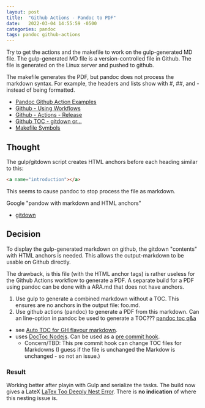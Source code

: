 ```yaml
---
layout: post
title:  "Github Actions - Pandoc to PDF"
date:   2022-03-04 14:55:59 -0500
categories: pandoc
tags: pandoc github-actions
---
```


Try to get the actions and the makefile to work on the gulp-generated MD file.   The gulp-generated MD file is a version-controlled file in Github.   The file is generated on the Linux server and pushed to github.

The makefile generates the PDF, but pandoc does not process the markdown syntax.   For example, the headers and lists show with #, ##, and - instead of being formatted.

- [Pandoc Github Action Examples](https://github.com/pandoc/pandoc-action-example)
- [Github - Using Workflows](https://docs.github.com/en/actions/using-workflows#referencing-a-container-on-docker-hub)
- [Github - Actions - Release](https://github.com/softprops/action-gh-release)
- [Github TOC - gitdown or...](https://stackoverflow.com/questions/9721944/automatic-toc-in-github-flavoured-markdown)
- [Makefile Symbols](https://stackoverflow.com/questions/3220277/what-do-the-makefile-symbols-and-mean)

## Thought
The gulp/gitdown script creates HTML anchors before each heading similar to this:
``` HTML
<a name="introduction"></a>
```
This seems to cause pandoc to stop process the file as markdown.

Google "pandow with markdown and HTML anchors"
- [gitdown](https://www.npmjs.com/package/gitdown)

## Decision
To display the gulp-generated markdown on github, the gitdown "contents" with HTML anchors is needed.  This allows the output-markdown to be usable on Github directly.

The drawback, is this file (with the HTML <a> anchor tags) is rather useless for the Github Actions workflow to generate a PDF.   A separate build for a PDF using pandoc can be done with a ARA.md that does not have anchors.
1. Use gulp to generate a combined markdown without a TOC.  This ensures are no anchors in the output file: foo.md.
1. Use github actions (pandoc) to generate a PDF from this markdown.   Can an line-option in pandoc be used to generate a TOC???  [pandoc toc q&a](https://stackoverflow.com/questions/25591517/pandoc-inserting-pages-before-generated-table-of-contents)
  - see [Auto TOC for GH flavour markdown](https://stackoverflow.com/questions/9721944/automatic-toc-in-github-flavoured-markdown).
  - uses [DocToc Nodejs](https://github.com/thlorenz/doctoc).  Can be used as a [pre commit hook](http://pre-commit.com/).
    - Concern/TBD: This pre commit hook can change TOC files for Markdowns (I guess if the file is unchanged the Markdow is unchanged - so not an issue.)


### Result
Working better after playin with Gulp and serialize the tasks.   The build now gives a LateX
[LaTex Too Deeply Nest Error](https://texfaq.org/FAQ-toodeep).   There is __no indication__ of where this nesting issue is.
